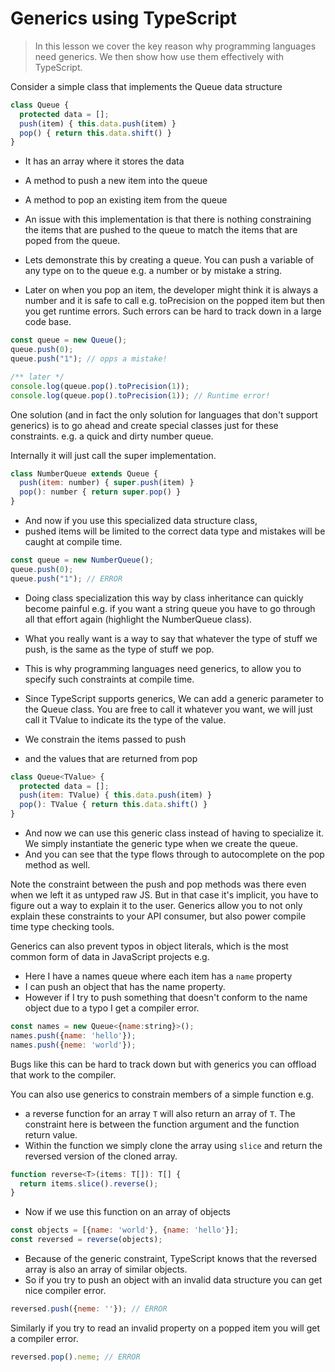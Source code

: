 # Generics using TypeScript
> In this lesson we cover the key reason why programming languages need generics. We then show how use them effectively with TypeScript.

Consider a simple class that implements the Queue data structure

```js
class Queue {
  protected data = [];
  push(item) { this.data.push(item) }
  pop() { return this.data.shift() }
}
```
* It has an array where it stores the data
* A method to push a new item into the queue
* A method to pop an existing item from the queue

* An issue with this implementation is that there is nothing constraining the items that are pushed to the queue to match the items that are poped from the queue.
* Lets demonstrate this by creating a queue. You can push a variable of any type on to the queue e.g. a number or by mistake a string.
* Later on when you pop an item, the developer might think it is always a number and it is safe to call e.g. toPrecision on the popped item but then you get runtime errors. Such errors can be hard to track down in a large code base.

```js
const queue = new Queue();
queue.push(0);
queue.push("1"); // opps a mistake!

/** later */
console.log(queue.pop().toPrecision(1));
console.log(queue.pop().toPrecision(1)); // Runtime error!
```

One solution (and in fact the only solution for languages that don't support generics) is to go ahead and create special classes just for these constraints. e.g. a quick and dirty number queue.

Internally it will just call the super implementation.

```js
class NumberQueue extends Queue {
  push(item: number) { super.push(item) }
  pop(): number { return super.pop() }
}
```

* And now if you use this specialized data structure class,
* pushed items will be limited to the correct data type and mistakes will be caught at compile time.

```js
const queue = new NumberQueue();
queue.push(0);
queue.push("1"); // ERROR
```

* Doing class specialization this way by class inheritance can quickly become painful e.g. if you want a string queue you have to go through all that effort again (highlight the NumberQueue class).
* What you really want is a way to say that whatever the type of stuff we push, is the same as the type of stuff we pop.
* This is why programming languages need generics, to allow you to specify such constraints at compile time.

* Since TypeScript supports generics, We can add a generic parameter to the Queue class. You are free to call it whatever you want, we will just call it TValue to indicate its the type of the value.
* We constrain the items passed to push
* and the values that are returned from pop

```js
class Queue<TValue> {
  protected data = [];
  push(item: TValue) { this.data.push(item) }
  pop(): TValue { return this.data.shift() }
}
```

* And now we can use this generic class instead of having to specialize it. We simply instantiate the generic type when we create the queue.
* And you can see that the type flows through to autocomplete on the pop method as well.

Note the constraint between the push and pop methods was there even when we left it as untyped raw JS. But in that case it's implicit, you have to figure out a way to explain it to the user. Generics allow you to not only explain these constraints to your API consumer, but also power compile time type checking tools.

Generics can also prevent typos in object literals, which is the most common form of data in JavaScript projects e.g.
* Here I have a names queue where each item has a `name` property
* I can push an object that has the name property.
* However if I try to push something that doesn't conform to the name object due to a typo I get a compiler error.

```js
const names = new Queue<{name:string}>();
names.push({name: 'hello'});
names.push({neme: 'world'});
```
Bugs like this can be hard to track down but with generics you can offload that work to the compiler.

You can also use generics to constrain members of a simple function e.g.
* a reverse function for an array `T` will also return an array of `T`. The constraint here is between the function argument and the function return value.
* Within the function we simply clone the array using `slice` and return the reversed version of the cloned array.

```js
function reverse<T>(items: T[]): T[] {
  return items.slice().reverse();
}
```
* Now if we use this function on an array of objects

```js
const objects = [{name: 'world'}, {name: 'hello'}];
const reversed = reverse(objects);
```
* Because of the generic constraint, TypeScript knows that the reversed array is also an array of similar objects.
* So if you try to push an object with an invalid data structure you can get nice compiler error.

```js 
reversed.push({neme: ''}); // ERROR
```
Similarly if you try to read an invalid property on a popped item you will get a compiler error.
```js
reversed.pop().neme; // ERROR
```
